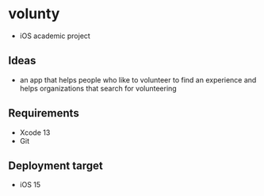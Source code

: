 # volunty
- iOS academic project



## Ideas
- an app that helps people who like to volunteer to find an experience 
and helps organizations that search for volunteering


## Requirements

* Xcode 13
* Git

## Deployment target
* iOS 15
